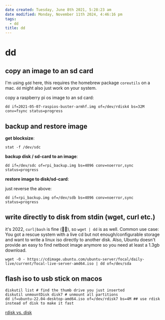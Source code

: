 ```yaml
---
date created: Tuesday, June 8th 2021, 5:28:23 am
date modified: Monday, November 11th 2024, 4:46:16 pm
tags:
  - dd
title: dd
---
```


# dd

## copy an image to an sd card

I'm using `gdd` here, this requires the homebrew package `coreutils` on a mac. `dd` might also just work on your system.

copy a raspberry pi os image to an sd card:

```
dd if=2021-05-07-raspios-buster-armhf.img of=/dev/rdisk4 bs=32M conv=fsync status=progress
```

## backup and restore image

**get blocksize**:

```shell
stat -f /dev/sdc
```

**backup disk / sd-card to an image**:

```shell
dd if=/dev/sdc of=rpi_backup.img bs=4096 conv=noerror,sync status=progress
```

**restore image to disk/sd-card**:

just reverse the above:

```shell
dd if=rpi_backup.img of=/dev/sdb bs=4096 conv=noerror,sync status=progress
```

## write directly to disk from stdin (wget, curl etc.)

it's 2022, `curl|bash` is fine (👮‍♂️), so `wget | dd` is as well. Common use case: You got a rescue system with a live cd but not enough/configurable storage and want to write a linux iso directly to another disk. Also, Ubuntu doesn't provide an easy to find netboot image anymore so you need at least a 1.3gb download.

```shell
wget -O - https://cdimage.ubuntu.com/ubuntu-server/focal/daily-live/current/focal-live-server-amd64.iso | dd of=/dev/sda
```

## flash iso to usb stick on macos

```shell
diskutil list # find the thumb drive you just inserted
diskutil unmountDisk disk7 # unmount all partitions
dd if=ubuntu-22.04-desktop-amd64.iso of=/dev/rdisk7 bs=4M ## use rdisk instead of disk to make it fast
```

[rdisk vs. disk](https://superuser.com/a/631601)
